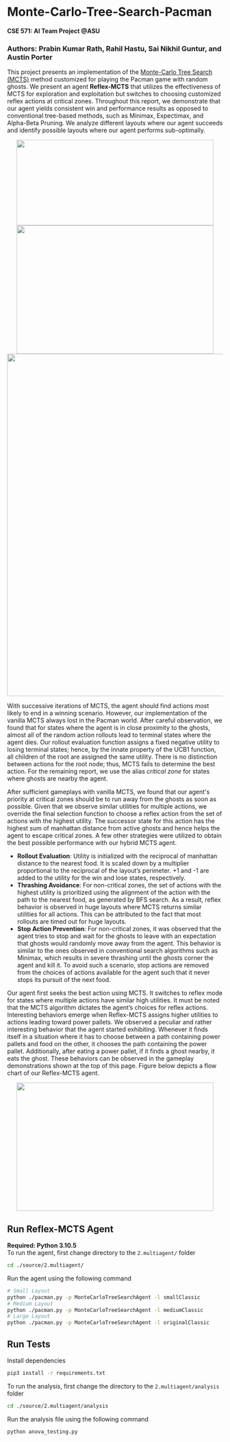 # Monte-Carlo-Tree-Search-Pacman
**CSE 571: AI Team Project @ASU**
### Authors: Prabin Kumar Rath, Rahil Hastu, Sai Nikhil Guntur, and Austin Porter

This project presents an implementation of the [Monte-Carlo Tree Search (MCTS)](https://en.wikipedia.org/wiki/Monte_Carlo_tree_search) method customized for playing the Pacman game with random ghosts. We present an agent **Reflex-MCTS** that utilizes the effectiveness of MCTS for exploration and exploitation but switches to choosing customized reflex actions at critical zones. Throughout this report, we demonstrate that our agent yields consistent win and performance results as opposed to conventional tree-based methods, such as Minimax, Expectimax, and Alpha-Beta Pruning. We analyze different layouts where our agent succeeds and identify possible layouts where our agent performs sub-optimally.

<p align="center">
  <img width="460" height="200" src="gifs/win_small.gif">
  <img width="460" height="300" src="gifs/win_medium.gif">
  <img width="920" height="800" src="gifs/win_large.gif">
</p>

With successive iterations of MCTS, the agent should find actions most likely to end in a winning scenario. However, our implementation of the vanilla MCTS always lost in the Pacman world. After careful observation, we found that  for states where the agent is in close proximity to the ghosts, almost all of the random action rollouts lead to terminal states where the agent dies. Our rollout evaluation function assigns a fixed negative utility to losing terminal states; hence, by the innate property of the UCB1 function, all children of the root are assigned the same utility. There is no distinction between actions for the root node; thus, MCTS fails to determine the best action. For the remaining report, we use the alias *critical zone* for states where ghosts are nearby the agent.

After sufficient gameplays with vanilla MCTS, we found that our agent's priority at critical zones should be to run away from the ghosts as soon as possible. Given that we observe similar utilities for multiple actions, we override the final selection function to choose a reflex action from the set of actions with the highest utility. The successor state for this action has the highest sum of manhattan distance from active ghosts and hence helps the agent to escape critical zones. A few other strategies were utilized to obtain the best possible performance with our hybrid MCTS agent.

- **Rollout Evaluation**: Utility is initialized with the reciprocal of manhattan distance to the nearest food. It is scaled down by a multiplier proportional to the reciprocal of the layout’s perimeter. +1 and -1 are added to the utility for the win and lose states, respectively.
- **Thrashing Avoidance**: For non-critical zones, the set of actions with the highest utility is prioritized using the alignment of the action with the path to the nearest food, as generated by BFS search. As a result, reflex behavior is observed in huge layouts where MCTS returns similar utilities for all actions. This can be attributed to the fact that most rollouts are timed out for huge layouts. 
- **Stop Action Prevention**: For non-critical zones, it was observed that the agent tries to stop and wait for the ghosts to leave with an expectation that ghosts would randomly move away from the agent. This behavior is similar to the ones observed in conventional search algorithms such as Minimax, which results in severe thrashing until the ghosts corner the agent and kill it. To avoid such a scenario, stop actions are removed from the choices of actions available for the agent such that it never stops its pursuit of the next food. 

Our agent first seeks the best action using MCTS. It switches to reflex mode for states where multiple actions have similar high utilities. It must be noted that the MCTS algorithm dictates the agent’s choices for reflex actions. Interesting behaviors emerge when Reflex-MCTS assigns higher utilities to actions leading toward power pallets. We observed a peculiar and rather interesting behavior that the agent started exhibiting. Whenever it finds itself in a situation where it has to choose between a path containing power pallets and food on the other, it chooses the path containing the power pallet. Additionally, after eating a power pallet, if it finds a ghost nearby, it eats the ghost. These behaviors can be observed in the gameplay demonstrations shown at the top of this page. Figure below depicts a flow chart of our Reflex-MCTS agent.

<p align="center">
  <img width="460" height="300" src="gifs/flow_chart.jpeg">
</p>

## Run Reflex-MCTS Agent
**Required: Python 3.10.5**\
To run the agent, first change directory to the `2.multiagent/` folder
```bash
cd ./source/2.multiagent/
``` 
Run the agent using the following command
```bash
# Small Layout
python ./pacman.py -p MonteCarloTreeSearchAgent -l smallClassic
# Medium Layout
python ./pacman.py -p MonteCarloTreeSearchAgent -l mediumClassic
# Large Layout
python ./pacman.py -p MonteCarloTreeSearchAgent -l originalClassic
```
## Run Tests
Install dependencies
```bash
pip3 install -r requirements.txt
```
To run the analysis, first change the directory to the `2.multiagent/analysis` folder
```bash
cd ./source/2.multiagent/analysis
```
Run the analysis file using the following command
```bash
python anova_testing.py
```
